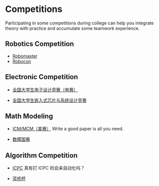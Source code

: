 # Competitions
Participating in some competitions during college can help you integrate theory with practice and accumulate some teamwork experience.

## Robotics Competition
- [Robomaster](competitions/robomaster.md)
- [Robocon](competitions/robocon.md)

## Electronic Competition

- [全国大学生电子设计竞赛（电赛）](competitions/nuedc.md)

- [全国大学生嵌入式芯片与系统设计竞赛](competitions/soc.md)

## Math Modeling
- [ICM/MCM（美赛）](competitions/comap.md)
Write a good paper is all you need.

- [数模国赛](competitions/cumcm.md)

## Algorithm Competition

- [ICPC](competitions/icpc.md)
    真有打 ICPC 的会来自动化吗？

- [蓝桥杯](competitions/lanqiao.md)